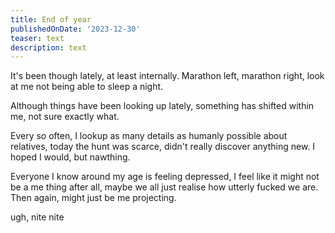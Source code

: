 ```yaml
---
title: End of year
publishedOnDate: '2023-12-30'
teaser: text
description: text
---
```


It's been though lately, at least internally. Marathon left, marathon right, look at me not being able to sleep a night.

Although things have been looking up lately, something has shifted within me, not sure exactly what.

Every so often, I lookup as many details as humanly possible about relatives, today the hunt was scarce, didn't really discover anything new. I hoped I would, but nawthing.

Everyone I know around my age is feeling depressed, I feel like it might not be a me thing after all, maybe we all just realise how utterly fucked we are. Then again, might just be me projecting.

ugh, nite nite
